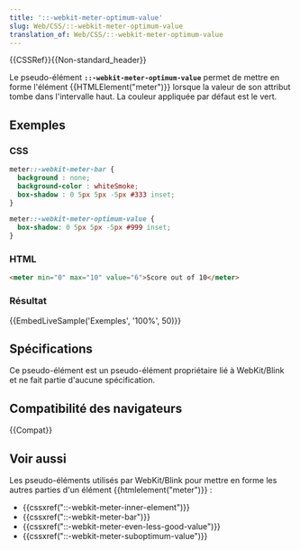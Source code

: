 ```yaml
---
title: '::-webkit-meter-optimum-value'
slug: Web/CSS/::-webkit-meter-optimum-value
translation_of: Web/CSS/::-webkit-meter-optimum-value
---
```


{{CSSRef}}{{Non-standard_header}}

Le pseudo-élément **`::-webkit-meter-optimum-value`** permet de mettre en forme l'élément {{HTMLElement("meter")}} lorsque la valeur de son attribut tombe dans l'intervalle haut. La couleur appliquée par défaut est le vert.

## Exemples

### CSS

```css
meter::-webkit-meter-bar {
  background : none;
  background-color : whiteSmoke;
  box-shadow : 0 5px 5px -5px #333 inset;
}

meter::-webkit-meter-optimum-value {
  box-shadow: 0 5px 5px -5px #999 inset;
}
```

### HTML

```html
<meter min="0" max="10" value="6">Score out of 10</meter>
```

### Résultat

{{EmbedLiveSample('Exemples', '100%', 50)}}

## Spécifications

Ce pseudo-élément est un pseudo-élément propriétaire lié à WebKit/Blink et ne fait partie d'aucune spécification.

## Compatibilité des navigateurs

{{Compat}}

## Voir aussi

Les pseudo-éléments utilisés par WebKit/Blink pour mettre en forme les autres parties d'un élément {{htmlelement("meter")}} :

- {{cssxref("::-webkit-meter-inner-element")}}
- {{cssxref("::-webkit-meter-bar")}}
- {{cssxref("::-webkit-meter-even-less-good-value")}}
- {{cssxref("::-webkit-meter-suboptimum-value")}}
